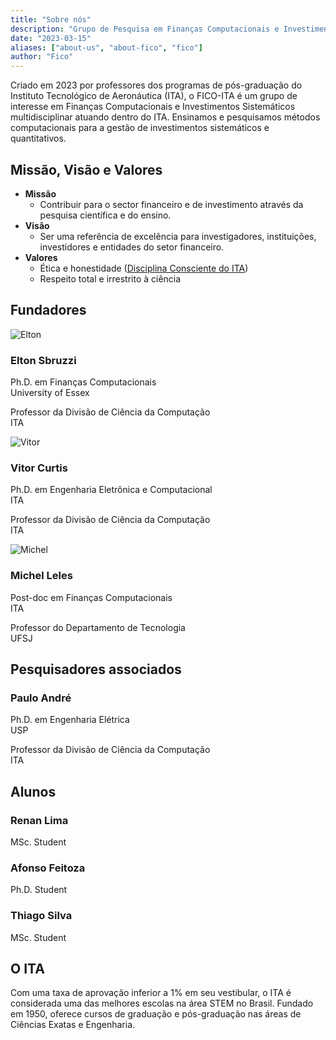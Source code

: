 ```yaml
---
title: "Sobre nós"
description: "Grupo de Pesquisa em Finanças Computacionais e Investimentos Sistemáticos"
date: "2023-03-15"
aliases: ["about-us", "about-fico", "fico"]
author: "Fico"
---
```


Criado em 2023 por professores dos programas de pós-graduação do Instituto Tecnológico de Aeronáutica (ITA), o FICO-ITA é um grupo de interesse em Finanças Computacionais e Investimentos Sistemáticos multidisciplinar atuando dentro do ITA. Ensinamos e pesquisamos métodos computacionais para a gestão de investimentos sistemáticos e quantitativos.

## Missão, Visão e Valores

- **Missão**
  - Contribuir para o sector financeiro e de investimento através da pesquisa científica e do ensino.
- **Visão**
  - Ser uma referência de excelência para investigadores, instituições, investidores e entidades do setor financeiro.
- **Valores**
  - Ética e honestidade ([Disciplina Consciente do ITA](http://www.aeitaonline.com.br/wiki/index.php?title=DC))
  - Respeito total e irrestrito à ciência

## Fundadores

<div class="listfounders">
  <div class="card">
    <div class="person-img">
      <img src="/img/team/elton.png" alt="Elton"><h3>Elton Sbruzzi</h3>
    </div>
    <div class="person-diploma">
      <p>Ph.D. em Finanças Computacionais</br>
      University of Essex</p>
      <p>Professor da Divisão de Ciência da Computação</br>
      ITA</p>
    </div>
    <div class="person-links">
      <a href="https://www.linkedin.com/in/eltonsbruzzi/" target="_blank"><i class="fa-brands fa-linkedin"></i></a>
    </div>
  </div>

  <div class="card">
    <div class="person-img">
      <img src="/img/team/vitor.png" alt="Vitor"><h3>Vitor Curtis</h3>
    </div>
    <div class="person-diploma">
      <p>Ph.D. em Engenharia Eletrônica e Computacional</br>
      ITA</p>
      <p>Professor da Divisão de Ciência da Computação</br>
      ITA</p>
    </div>
    <div class="person-links">
      <a href="https://www.linkedin.com/in/vitor-curtis/" target="_blank"><i class="fa-brands fa-linkedin"></i></a>
    </div>
  </div>

  <div class="card">
    <div class="person-img">
      <img src="/img/team/michel.png" alt="Michel"><h3>Michel Leles</h3>
    </div>
    <div class="person-diploma">
      <p>Post-doc em Finanças Computacionais</br>
      ITA</p>
      <p>Professor do Departamento de Tecnologia</br>
      UFSJ</p>
    </div>
    <div class="person-links">
      <a href="https://www.linkedin.com/in/michel-leles/" target="_blank"><i class="fa-brands fa-linkedin"></i></a>
    </div>
  </div>
</div>

## Pesquisadores associados

<div class="listresearches">

  <div class="card">
    <div class="person-img">
      <!--<img src="/img/team/paulo_andre.png" alt="Paulo André">-->
      <h3>Paulo André</h3>
    </div>
    <div class="person-diploma">
      <p>Ph.D. em Engenharia Elétrica</br>
      USP</p>
      <p>Professor da Divisão de Ciência da Computação</br>
      ITA</p>
    </div>
    <div class="person-links">
      <a href="https://www.linkedin.com/#" target="_blank"><i class="fa-brands fa-linkedin"></i></a>
    </div>
  </div>

</div>

## Alunos

<div class="listresearches">
  <div class="card">
    <div class="person-img">
      <h3>Renan Lima</h3>
    </div>
    <div class="person-diploma">
      <p>MSc. Student</p>
    </div>
    <div class="person-links">
      <a href="https://www.linkedin.com/in/renandcl/" target="_blank"><i class="fa-brands fa-linkedin"></i></a>
    </div>
  </div>

  <div class="card">
    <div class="person-img">
      <h3>Afonso Feitoza</h3>
    </div>
    <div class="person-diploma">
      <p>Ph.D. Student</p>
    </div>
    <div class="person-links">
      <a href="https://www.linkedin.com/#" target="_blank"><i class="fa-brands fa-linkedin"></i></a>
    </div>
  </div>

  <div class="card">
    <div class="person-img">
      <h3>Thiago Silva</h3>
    </div>
    <div class="person-diploma">
      <p>MSc. Student</p>
    </div>
    <div class="person-links">
      <a href="https://www.linkedin.com/in/thiago-cns/" target="_blank"><i class="fa-brands fa-linkedin"></i></a>
    </div>
  </div>
</div>

## O ITA

Com uma taxa de aprovação inferior a 1% em seu vestibular, o ITA é considerada uma das melhores escolas na área STEM no Brasil. Fundado em 1950, oferece cursos de graduação e pós-graduação nas áreas de Ciências Exatas e Engenharia.
